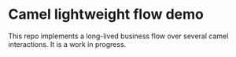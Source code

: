 Camel lightweight flow demo
===========================

This repo implements a long-lived business flow over several camel interactions. It is a work in progress.
